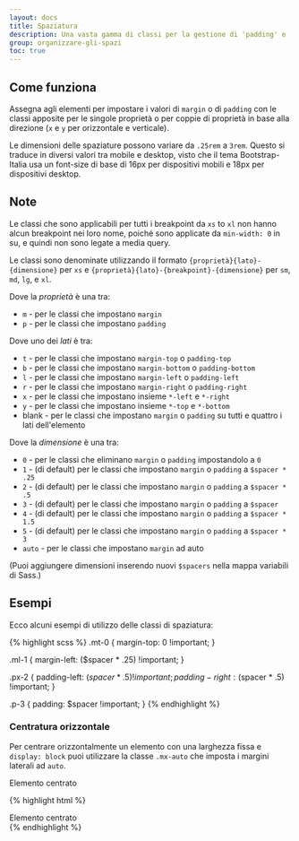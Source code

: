 ```yaml
---
layout: docs
title: Spaziatura
description: Una vasta gamma di classi per la gestione di 'padding' e 'margin' anche in ottica responsive.
group: organizzare-gli-spazi
toc: true
---
```


## Come funziona

Assegna agli elementi per impostare i valori di `margin` o di `padding` con le classi apposite per le singole proprietà o
per coppie di proprietà in base alla direzione (`x` e `y` per orizzontale e verticale).
 
Le dimensioni delle spaziature possono variare da `.25rem` a `3rem`. Questo si traduce in diversi valori tra mobile e
desktop, visto che il tema Bootstrap-Italia usa un font-size di base di 16px per dispositivi mobili e 18px per dispositivi
desktop.

## Note

Le classi che sono applicabili per tutti i breakpoint da `xs` to `xl` non hanno alcun breakpoint nei loro nome, poiché
sono applicate da `min-width: 0` in su, e quindi non sono legate a media query.

Le classi sono denominate utilizzando il formato `{proprietà}{lato}-{dimensione}` per `xs` e
`{proprietà}{lato}-{breakpoint}-{dimensione}` per `sm`, `md`, `lg`, e `xl`.

Dove la *proprietà* è una tra:

* `m` - per le classi che impostano `margin`
* `p` - per le classi che impostano `padding`

Dove uno dei *lati* è tra:

* `t` - per le classi che impostano `margin-top` o `padding-top`
* `b` - per le classi che impostano `margin-bottom` o `padding-bottom`
* `l` - per le classi che impostano `margin-left` o `padding-left`
* `r` - per le classi che impostano `margin-right` o `padding-right`
* `x` - per le classi che impostano insieme `*-left` e `*-right`
* `y` - per le classi che impostano insieme `*-top` e `*-bottom`
* blank - per le classi che impostano `margin` o `padding` su tutti e quattro i lati dell'elemento

Dove la *dimensione* è una tra:

* `0` - per le classi che eliminano `margin` o `padding` impostandolo a `0`
* `1` - (di default) per le classi che impostano `margin` o `padding` a `$spacer * .25`
* `2` - (di default) per le classi che impostano `margin` o `padding` a `$spacer * .5`
* `3` - (di default) per le classi che impostano `margin` o `padding` a `$spacer`
* `4` - (di default) per le classi che impostano `margin` o `padding` a `$spacer * 1.5`
* `5` - (di default) per le classi che impostano `margin` o `padding` a `$spacer * 3`
* `auto` - per le classi che impostano `margin` ad auto

(Puoi aggiungere dimensioni inserendo nuovi `$spacers` nella mappa variabili di Sass.)

## Esempi

Ecco alcuni esempi di utilizzo delle classi di spaziatura:

{% highlight scss %}
.mt-0 {
  margin-top: 0 !important;
}

.ml-1 {
  margin-left: ($spacer * .25) !important;
}

.px-2 {
  padding-left: ($spacer * .5) !important;
  padding-right: ($spacer * .5) !important;
}

.p-3 {
  padding: $spacer !important;
}
{% endhighlight %}

### Centratura orizzontale

Per centrare orizzontalmente un elemento con una larghezza fissa e `display: block` puoi utilizzare la classe `.mx-auto` che imposta i margini laterali ad `auto`.

<div class="bd-example">
  <div class="mx-auto border bg-dark text-white text-center" style="width: 200px;">
    Elemento centrato
  </div>
</div>

{% highlight html %}
<div class="mx-auto border bg-dark text-white text-center" style="width: 200px;">
  Elemento centrato
</div>
{% endhighlight %}
